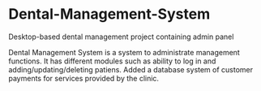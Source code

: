 # Dental-Management-System
Desktop-based dental management project containing admin panel

Dental Management System is a system to administrate management functions. It has different modules such as ability to log in and adding/updating/deleting patiens. Added a database system of customer payments for services provided by the clinic.
